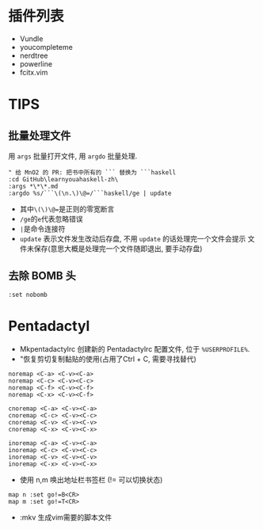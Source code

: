 # 插件列表

* Vundle 
* youcompleteme
* nerdtree
* powerline
* fcitx.vim

# TIPS
## 批量处理文件

用 `args` 批量打开文件, 用 `argdo` 批量处理.

    " 给 MnO2 的 PR: 把书中所有的 ``` 替换为 ```haskell 
    :cd GitHub\learnyouahaskell-zh\
    :args *\*\*.md
    :argdo %s/```\(\n.\)\@=/```haskell/ge | update

* 其中`\(\)\@=`是正则的零宽断言
* `/ge`的`e`代表忽略错误
* `|`是命令连接符
* `update` 表示文件发生改动后存盘, 不用 `update` 的话处理完一个文件会提示
  文件未保存(意思大概是处理完一个文件随即退出, 要手动存盘)

## 去除 BOMB 头

    :set nobomb

# Pentadactyl

* Mkpentadactylrc 创建新的 Pentadactylrc 配置文件, 位于 `%USERPROFILE%`.
* "恢复剪切复制黏贴的使用(占用了Ctrl + C, 需要寻找替代)

```viml
noremap <C-a> <C-v><C-a>
noremap <C-c> <C-v><C-c>
noremap <C-f> <C-v><C-f>
noremap <C-x> <C-v><C-f> 

cnoremap <C-a> <C-v><C-a>
cnoremap <C-c> <C-v><C-c>
cnoremap <C-v> <C-v><C-v>
cnoremap <C-x> <C-v><C-x>

inoremap <C-a> <C-v><C-a>
inoremap <C-c> <C-v><C-c>
inoremap <C-v> <C-v><C-v>
inoremap <C-x> <C-v><C-x>
```

* 使用 n,m 唤出地址栏书签栏 (!= 可以切换状态)

```viml
map n :set go!=B<CR>
map m :set go!=T<CR>
```

* :mkv 生成vim需要的脚本文件
